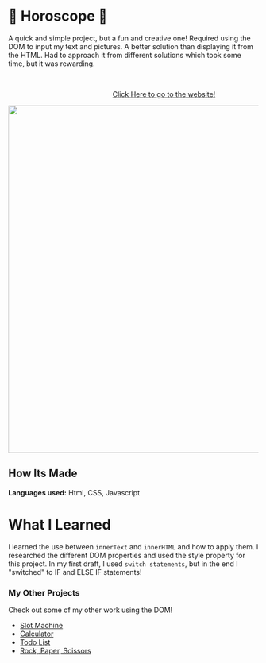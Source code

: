 # 🎰 Horoscope 🎰

  A quick and simple project, but a fun and creative one! Required using the DOM to input my text and pictures. A better solution than displaying it from the HTML. Had to approach it from different solutions which took some time, but it was rewarding.

&emsp;

&emsp;&emsp;&emsp;&emsp;&emsp;&emsp;&emsp;&emsp;&emsp;&emsp;&emsp;&emsp;&emsp;&emsp;&emsp;[Click Here to go to the website!](https://myhoroscope.netlify.app/)


<img src="https://github.com/DashlinS/Horoscope/blob/main/gifs/horoscopeDemo.gif" width="700">


## How Its Made 

**Languages used:** Html, CSS, Javascript

# What I Learned

I learned the use between `innerText` and `innerHTML` and how to apply them. I researched the different DOM properties and used the style property for this project. In my first draft, I used `switch statements`, but in the end I "switched" to IF and ELSE IF statements! 

### My Other Projects 

Check out some of my other work using the DOM!

* [Slot Machine](https://github.com/DashlinS/SlotMachine/blob/answer/README.md)
* [Calculator](https://github.com/DashlinS/calculator)
* [Todo List](https://github.com/DashlinS/ToDo_List/tree/answer)
* [Rock, Paper, Scissors](https://github.com/DashlinS/rock-water-fire)
